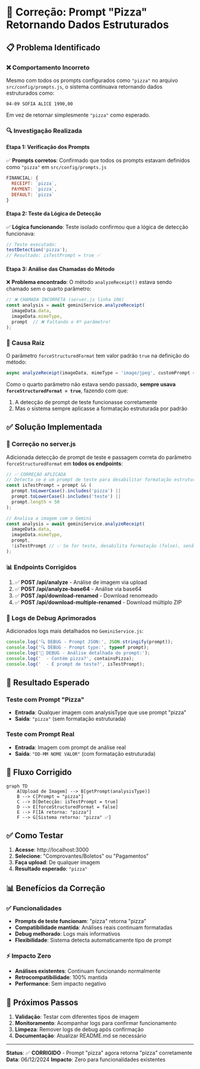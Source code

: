 # 🐛 Correção: Prompt "Pizza" Retornando Dados Estruturados

## 📋 Problema Identificado

### ❌ Comportamento Incorreto
Mesmo com todos os prompts configurados como `"pizza"` no arquivo `src/config/prompts.js`, o sistema continuava retornando dados estruturados como:
```
04-09 SOFIA ALICE 1990,00
```

Em vez de retornar simplesmente `"pizza"` como esperado.

### 🔍 Investigação Realizada

#### Etapa 1: Verificação dos Prompts
✅ **Prompts corretos**: Confirmado que todos os prompts estavam definidos como `"pizza"` em `src/config/prompts.js`
```javascript
FINANCIAL: {
  RECEIPT: `pizza`,
  PAYMENT: `pizza`, 
  DEFAULT: `pizza`
}
```

#### Etapa 2: Teste da Lógica de Detecção
✅ **Lógica funcionando**: Teste isolado confirmou que a lógica de detecção funcionava:
```javascript
// Teste executado:
testDetection('pizza');
// Resultado: isTestPrompt = true ✅
```

#### Etapa 3: Análise das Chamadas do Método
❌ **Problema encontrado**: O método `analyzeReceipt()` estava sendo chamado sem o quarto parâmetro:

```javascript
// ❌ CHAMADA INCORRETA (server.js linha 106)
const analysis = await geminiService.analyzeReceipt(
  imageData.data,
  imageData.mimeType,
  prompt  // ❌ Faltando o 4º parâmetro!
);
```

### 🎯 Causa Raiz
O parâmetro `forceStructuredFormat` tem valor padrão `true` na definição do método:
```javascript
async analyzeReceipt(imageData, mimeType = 'image/jpeg', customPrompt = null, forceStructuredFormat = true)
```

Como o quarto parâmetro não estava sendo passado, **sempre usava `forceStructuredFormat = true`**, fazendo com que:
1. A detecção de prompt de teste funcionasse corretamente
2. Mas o sistema sempre aplicasse a formatação estruturada por padrão

## ✅ Solução Implementada

### 🔧 Correção no server.js
Adicionada detecção de prompt de teste e passagem correta do parâmetro `forceStructuredFormat` em **todos os endpoints**:

```javascript
// ✅ CORREÇÃO APLICADA
// Detecta se é um prompt de teste para desabilitar formatação estruturada
const isTestPrompt = prompt && (
  prompt.toLowerCase().includes('pizza') || 
  prompt.toLowerCase().includes('teste') ||
  prompt.length < 50
);

// Analisa a imagem com o Gemini
const analysis = await geminiService.analyzeReceipt(
  imageData.data,
  imageData.mimeType,
  prompt,
  !isTestPrompt // ✅ Se for teste, desabilita formatação (false), senão habilita (true)
);
```

### 📊 Endpoints Corrigidos
1. ✅ **POST /api/analyze** - Análise de imagem via upload
2. ✅ **POST /api/analyze-base64** - Análise via base64
3. ✅ **POST /api/download-renamed** - Download renomeado
4. ✅ **POST /api/download-multiple-renamed** - Download múltiplo ZIP

### 🧪 Logs de Debug Aprimorados
Adicionados logs mais detalhados no `GeminiService.js`:
```javascript
console.log('🔍 DEBUG - Prompt JSON:', JSON.stringify(prompt));
console.log('🔍 DEBUG - Prompt type:', typeof prompt);
console.log('🧪 DEBUG - Análise detalhada do prompt:');
console.log('  - Contém pizza?', containsPizza);
console.log('  - É prompt de teste?', isTestPrompt);
```

## 🎯 Resultado Esperado

### Teste com Prompt "Pizza"
- **Entrada**: Qualquer imagem com analysisType que use prompt "pizza"
- **Saída**: `"pizza"` (sem formatação estruturada)

### Teste com Prompt Real
- **Entrada**: Imagem com prompt de análise real
- **Saída**: `"DD-MM NOME VALOR"` (com formatação estruturada)

## 🔄 Fluxo Corrigido

```mermaid
graph TD
    A[Upload de Imagem] --> B[getPrompt(analysisType)]
    B --> C[Prompt = "pizza"]
    C --> D[Detecção: isTestPrompt = true]
    D --> E[forceStructuredFormat = false]
    E --> F[IA retorna: "pizza"]
    F --> G[Sistema retorna: "pizza" ✅]
```

## ✅ Como Testar

1. **Acesse**: http://localhost:3000
2. **Selecione**: "Comprovantes/Boletos" ou "Pagamentos"
3. **Faça upload**: De qualquer imagem
4. **Resultado esperado**: `"pizza"`

## 📊 Benefícios da Correção

### ✅ Funcionalidades
- **Prompts de teste funcionam**: "pizza" retorna "pizza"
- **Compatibilidade mantida**: Análises reais continuam formatadas
- **Debug melhorado**: Logs mais informativos
- **Flexibilidade**: Sistema detecta automaticamente tipo de prompt

### ⚡ Impacto Zero
- **Análises existentes**: Continuam funcionando normalmente
- **Retrocompatibilidade**: 100% mantida
- **Performance**: Sem impacto negativo

## 🚀 Próximos Passos

1. **Validação**: Testar com diferentes tipos de imagem
2. **Monitoramento**: Acompanhar logs para confirmar funcionamento
3. **Limpeza**: Remover logs de debug após confirmação
4. **Documentação**: Atualizar README.md se necessário

---

**Status**: ✅ **CORRIGIDO** - Prompt "pizza" agora retorna "pizza" corretamente
**Data**: 06/12/2024
**Impacto**: Zero para funcionalidades existentes 